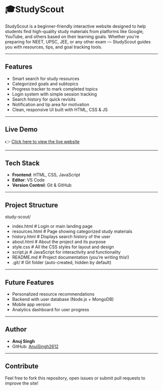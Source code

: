 # 🎓StudyScout

StudyScout is a beginner-friendly interactive website designed to help students find high-quality study materials from platforms like Google, YouTube, and others based on their learning goals. Whether you're preparing for NEET, UPSC, JEE, or any other exam — StudyScout guides you with resources, tips, and goal tracking tools.

---

## Features

-  Smart search for study resources
-  Categorized goals and subtopics
-  Progress tracker to mark completed topics
-  Login system with simple session tracking
-  Search history for quick revisits
-  Notification and tip area for motivation
-  Clean, responsive UI built with HTML, CSS & JS

---

## Live Demo

👉 [Click here to view the live website](https://anujsingh2612.github.io/Study-Scout/)

---

## Tech Stack

- **Frontend**: HTML, CSS, JavaScript
- **Editor**: VS Code
- **Version Control**: Git & GitHub

---

## Project Structure

study-scout/
- index.html          # Login or main landing page
- resources.html      # Page showing categorized study materials
- history.html        # Displays search history of the user
- about.html          # About the project and its purpose
- style.css           # All the CSS styles for layout and design
- script.js           # JavaScript for interactivity and functionality
- README.md           # Project documentation (you’re writing this!)
- .git/               # Git folder (auto-created, hidden by default)

---

## Future Features

-  Personalized resource recommendations
-  Backend with user database (Node.js + MongoDB)
-  Mobile app version
-  Analytics dashboard for user progress

---

## Author

- **Anuj Singh**
- GitHub: [AnujSingh2612](https://github.com/AnujSingh2612)

---

## Contribute

Feel free to fork this repository, open issues or submit pull requests to improve the site!

